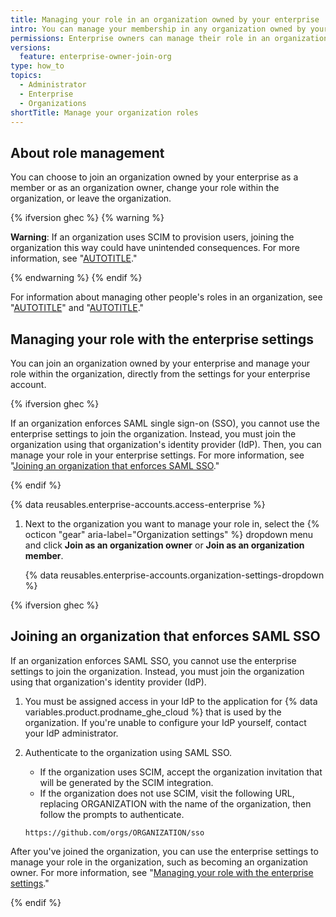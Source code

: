 ```yaml
---
title: Managing your role in an organization owned by your enterprise
intro: You can manage your membership in any organization owned by your enterprise and change your role within the organization.
permissions: Enterprise owners can manage their role in an organization owned by the enterprise.
versions:
  feature: enterprise-owner-join-org
type: how_to
topics:
  - Administrator
  - Enterprise
  - Organizations
shortTitle: Manage your organization roles
---
```


## About role management

You can choose to join an organization owned by your enterprise as a member or as an organization owner, change your role within the organization, or leave the organization.

{% ifversion ghec %}
{% warning %}

**Warning**: If an organization uses SCIM to provision users, joining the organization this way could have unintended consequences. For more information, see "[AUTOTITLE](/organizations/managing-saml-single-sign-on-for-your-organization/about-scim-for-organizations)."

{% endwarning %}
{% endif %}

For information about managing other people's roles in an organization, see "[AUTOTITLE](/organizations/managing-membership-in-your-organization)" and "[AUTOTITLE](/organizations/managing-peoples-access-to-your-organization-with-roles)."

## Managing your role with the enterprise settings

You can join an organization owned by your enterprise and manage your role within the organization, directly from the settings for your enterprise account.

{% ifversion ghec %}

If an organization enforces SAML single sign-on (SSO), you cannot use the enterprise settings to join the organization. Instead, you must join the organization using that organization's identity provider (IdP). Then, you can manage your role in your enterprise settings. For more information, see "[Joining an organization that enforces SAML SSO](#joining-an-organization-that-enforces-saml-sso)."

{% endif %}

{% data reusables.enterprise-accounts.access-enterprise %}
1. Next to the organization you want to manage your role in, select the {% octicon "gear" aria-label="Organization settings" %} dropdown menu and click **Join as an organization owner** or **Join as an organization member**.

   {% data reusables.enterprise-accounts.organization-settings-dropdown %}

{% ifversion ghec %}

## Joining an organization that enforces SAML SSO

If an organization enforces SAML SSO, you cannot use the enterprise settings to join the organization. Instead, you must join the organization using that organization's identity provider (IdP).

1. You must be assigned access in your IdP to the application for {% data variables.product.prodname_ghe_cloud %} that is used by the organization. If you're unable to configure your IdP yourself, contact your IdP administrator.
1. Authenticate to the organization using SAML SSO.

   - If the organization uses SCIM, accept the organization invitation that will be generated by the SCIM integration.
   - If the organization does not use SCIM, visit the following URL, replacing ORGANIZATION with the name of the organization, then follow the prompts to authenticate.

    `https://github.com/orgs/ORGANIZATION/sso`

After you've joined the organization, you can use the enterprise settings to manage your role in the organization, such as becoming an organization owner. For more information, see "[Managing your role with the enterprise settings](#managing-your-role-with-the-enterprise-settings)."

{% endif %}
